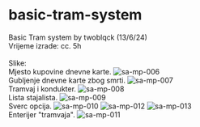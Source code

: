 # basic-tram-system
Basic Tram system by twoblqck (13/6/24)<br>
Vrijeme izrade: cc. 5h <br><br>
Slike:<br>
Mjesto kupovine dnevne karte.
![sa-mp-006](https://github.com/2blqck/basic-tram-system/assets/39035704/77aea883-1b69-454f-b025-47951aad4d63)
<br>
Gubljenje dnevne karte zbog smrti.
![sa-mp-007](https://github.com/2blqck/basic-tram-system/assets/39035704/514a3614-f95f-42ed-9ff0-1972e33046b6)
<br>
Tramvaj i kondukter.
![sa-mp-008](https://github.com/2blqck/basic-tram-system/assets/39035704/5d63e254-99f3-4224-be9a-be3bf0f6c305)
<br>
Lista stajalista.
![sa-mp-009](https://github.com/2blqck/basic-tram-system/assets/39035704/b42d6e19-0a26-4842-b46c-be493c5a1748)
<br>
Sverc opcija.
![sa-mp-010](https://github.com/2blqck/basic-tram-system/assets/39035704/124780bc-ab15-48b5-bdf9-df0b02ef878e)
![sa-mp-012](https://github.com/2blqck/basic-tram-system/assets/39035704/2949582b-3591-456d-b3d7-07d6457f3313)
![sa-mp-013](https://github.com/2blqck/basic-tram-system/assets/39035704/05fa609d-532c-46a6-b2cb-5f03e7a15b6a)
<br>
Enterijer "tramvaja".
![sa-mp-011](https://github.com/2blqck/basic-tram-system/assets/39035704/4c78d045-7b10-403b-924e-e28cfc03d23f)

